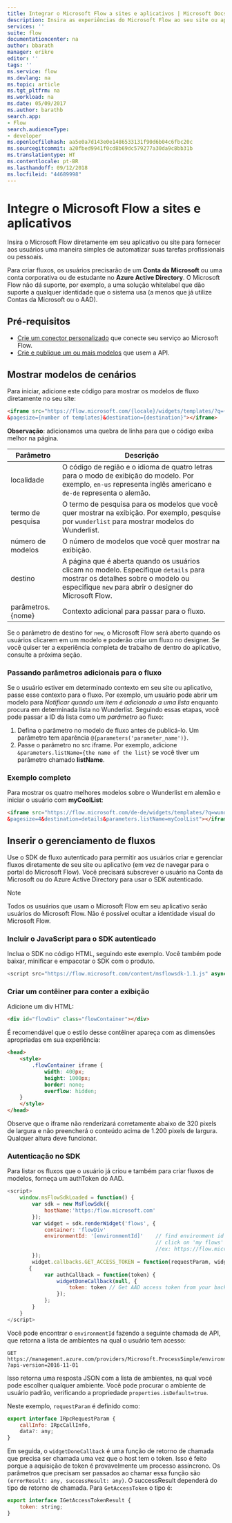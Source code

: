 ```yaml
---
title: Integrar o Microsoft Flow a sites e aplicativos | Microsoft Docs
description: Insira as experiências do Microsoft Flow ao seu site ou aplicativo.
services: ''
suite: flow
documentationcenter: na
author: bbarath
manager: erikre
editor: ''
tags: ''
ms.service: flow
ms.devlang: na
ms.topic: article
ms.tgt_pltfrm: na
ms.workload: na
ms.date: 05/09/2017
ms.author: barathb
search.app:
- Flow
search.audienceType:
- developer
ms.openlocfilehash: aa5e0a7d143e0e1486533131f90d6b04c6fbc20c
ms.sourcegitcommit: a20fbed9941f0cd8b69dc579277a30da9c8bb31b
ms.translationtype: HT
ms.contentlocale: pt-BR
ms.lasthandoff: 09/12/2018
ms.locfileid: "44689998"
---
```

# <a name="integrate-microsoft-flow-with-websites-and-apps"></a>Integre o Microsoft Flow a sites e aplicativos
Insira o Microsoft Flow diretamente em seu aplicativo ou site para fornecer aos usuários uma maneira simples de automatizar suas tarefas profissionais ou pessoais.

Para criar fluxos, os usuários precisarão de um **Conta da Microsoft** ou uma conta corporativa ou de estudante no **Azure Active Directory**. O Microsoft Flow não dá suporte, por exemplo, a uma solução whitelabel que dão suporte a qualquer identidade que o sistema usa (a menos que já utilize Contas da Microsoft ou o AAD).

## <a name="prerequisites"></a>Pré-requisitos
* [Crie um conector personalizado](register-custom-api.md) que conecte seu serviço ao Microsoft Flow.
* [Crie e publique um ou mais modelos](../publish-a-template.md) que usem a API.

## <a name="show-templates-for-your-scenarios"></a>Mostrar modelos de cenários
Para iniciar, adicione este código para mostrar os modelos de fluxo diretamente no seu site:

```html
<iframe src="https://flow.microsoft.com/{locale}/widgets/templates/?q={search term}
&pagesize={number of templates}&destination={destination}"></iframe>
```

**Observação**: adicionamos uma quebra de linha para que o código exiba melhor na página.

| Parâmetro | Descrição |
| --- | --- |
| localidade |O código de região e o idioma de quatro letras para o modo de exibição do modelo. Por exemplo, `en-us` representa inglês americano e `de-de` representa o alemão. |
| termo de pesquisa |O termo de pesquisa para os modelos que você quer mostrar na exibição. Por exemplo, pesquise por `wunderlist` para mostrar modelos do Wunderlist. |
| número de modelos |O número de modelos que você quer mostrar na exibição. |
| destino |A página que é aberta quando os usuários clicam no modelo. Especifique `details` para mostrar os detalhes sobre o modelo ou especifique `new` para abrir o designer do Microsoft Flow. |
| parâmetros. {nome} |Contexto adicional para passar para o fluxo. |

Se o parâmetro de destino for `new`, o Microsoft Flow será aberto quando os usuários clicarem em um modelo e poderão criar um fluxo no designer. Se você quiser ter a experiência completa de trabalho de dentro do aplicativo, consulte a próxima seção.

### <a name="passing-additional-parameters-to-the-flow"></a>Passando parâmetros adicionais para o fluxo
Se o usuário estiver em determinado contexto em seu site ou aplicativo, passe esse contexto para o fluxo. Por exemplo, um usuário pode abrir um modelo para *Notificar quando um item é adicionado a uma lista* enquanto procura em determinada lista no Wunderlist. Seguindo essas etapas, você pode passar a ID da lista como um *parâmetro* ao fluxo:

1. Defina o parâmetro no modelo de fluxo antes de publicá-lo. Um parâmetro tem aparência `@{parameters('parameter_name')}`.
2. Passe o parâmetro no src iframe. Por exemplo, adicione `&parameters.listName={the name of the list}` se você tiver um parâmetro chamado **listName**.

### <a name="full-sample"></a>Exemplo completo
Para mostrar os quatro melhores modelos sobre o Wunderlist em alemão e iniciar o usuário com **myCoolList**:

```html
<iframe src="https://flow.microsoft.com/de-de/widgets/templates/?q=wunderlist
&pagesize=4&destination=details&parameters.listName=myCoolList"></iframe>
```

## <a name="embed-the-management-of-flows"></a>Inserir o gerenciamento de fluxos
Use o SDK de fluxo autenticado para permitir aos usuários criar e gerenciar fluxos diretamente de seu site ou aplicativo (em vez de navegar para o portal do Microsoft Flow). Você precisará subscrever o usuário na Conta da Microsoft ou do Azure Active Directory para usar o SDK autenticado.

> [!NOTE]
> Todos os usuários que usam o Microsoft Flow em seu aplicativo serão usuários do Microsoft Flow. Não é possível ocultar a identidade visual do Microsoft Flow.
> 
> 

### <a name="include-the-javascript-for-the-authenticated-sdk"></a>Incluir o JavaScript para o SDK autenticado
Inclua o SDK no código HTML, seguindo este exemplo. Você também pode baixar, minificar e empacotar o SDK com o produto.

```javascript
<script src="https://flow.microsoft.com/content/msflowsdk-1.1.js" async defer></script>
```

### <a name="create-a-container-to-contain-the-view"></a>Criar um contêiner para conter a exibição
Adicione um div HTML:

```html
<div id="flowDiv" class="flowContainer"></div>
```

É recomendável que o estilo desse contêiner apareça com as dimensões apropriadas em sua experiência:

```html
<head>
    <style>
        .flowContainer iframe {
            width: 400px;
            height: 1000px;
            border: none;
            overflow: hidden;
    }
    </style>
</head>
```

Observe que o iframe não renderizará corretamente abaixo de 320 pixels de largura e não preencherá o conteúdo acima de 1.200 pixels de largura. Qualquer altura deve funcionar.

### <a name="authentication-against-the-sdk"></a>Autenticação no SDK
Para listar os fluxos que o usuário já criou e também para criar fluxos de modelos, forneça um authToken do AAD.

```javascript
<script>
    window.msFlowSdkLoaded = function() {
        var sdk = new MsFlowSdk({
            hostName:'https:/flow.microsoft.com'
        });
        var widget = sdk.renderWidget('flows', {
            container: 'flowDiv'
            environmentId: '[environmentId]'    // find environment id from browser URL when you 
                                                // click on 'my flows'
                                                //ex: https://flow.microsoft.com/manage/environments/[environmentId]/flows
        });
        widget.callbacks.GET_ACCESS_TOKEN = function(requestParam, widgetDoneCallback)
       {
            var authCallback = function(token) {
                widgetDoneCallback(null, {
                    token: token // Get AAD access token from your backend system
                });
            };
        }
    }
</script>
```

Você pode encontrar o `environmentId` fazendo a seguinte chamada de API, que retorna a lista de ambientes na qual o usuário tem acesso:

```http
GET https://management.azure.com/providers/Microsoft.ProcessSimple/environments
?api-version=2016-11-01 
```

Isso retorna uma resposta JSON com a lista de ambientes, na qual você pode escolher qualquer ambiente. Você pode procurar o ambiente de usuário padrão, verificando a propriedade `properties.isDefault=true`.

Neste exemplo, `requestParam` é definido como:

```javascript
export interface IRpcRequestParam {
    callInfo: IRpcCallInfo,
    data?: any;
}
```

Em seguida, o `widgetDoneCallback` é uma função de retorno de chamada que precisa ser chamada uma vez que o host tem o token. Isso é feito porque a aquisição de token é provavelmente um processo assíncrono. Os parâmetros que precisam ser passados ao chamar essa função são `(errorResult: any, successResult: any)`. O successResult dependerá do tipo de retorno de chamada. Para `GetAccessToken` o tipo é:

```javascript
export interface IGetAccessTokenResult {
    token: string;
}
```
